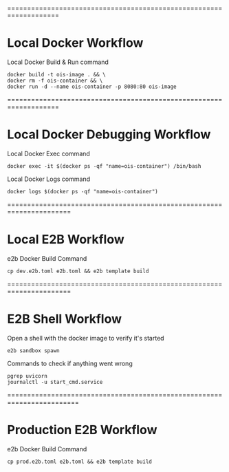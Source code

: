 ===================================================================
# Local Docker Workflow

Local Docker Build & Run command

```
docker build -t ois-image . && \
docker rm -f ois-container && \
docker run -d --name ois-container -p 8080:80 ois-image
```

===================================================================
# Local Docker Debugging Workflow
Local Docker Exec command

```
docker exec -it $(docker ps -qf "name=ois-container") /bin/bash
```

Local Docker Logs command
```
docker logs $(docker ps -qf "name=ois-container")
```
======================================================================
# Local E2B Workflow

e2b Docker Build Command

```
cp dev.e2b.toml e2b.toml && e2b template build

```

======================================================================
# E2B Shell Workflow

Open a shell with the docker image to verify it's started
```
e2b sandbox spawn
```

Commands to check if anything went wrong
```
pgrep uvicorn
journalctl -u start_cmd.service
```

========================================================================
# Production E2B Workflow

e2b Docker Build Command

```
cp prod.e2b.toml e2b.toml && e2b template build

```